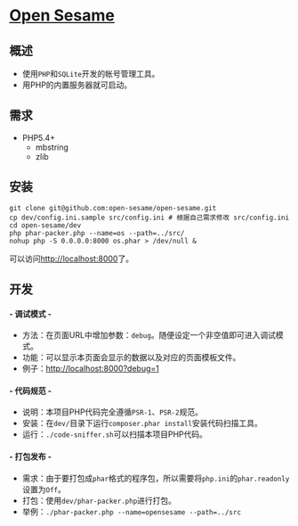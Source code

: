[Open Sesame](http://liuxd.github.io/open-sesame)
============

## 概述
+ 使用`PHP`和`SQLite`开发的帐号管理工具。
+ 用PHP的内置服务器就可启动。

## 需求
+ PHP5.4+
	+ mbstring
    + zlib

## 安装

    git clone git@github.com:open-sesame/open-sesame.git
    cp dev/config.ini.sample src/config.ini # 根据自己需求修改 src/config.ini
    cd open-sesame/dev
    php phar-packer.php --name=os --path=../src/
    nohup php -S 0.0.0.0:8000 os.phar > /dev/null &

可以访问<http://localhost:8000>了。

## 开发

#### - 调试模式 -
+ 方法：在页面URL中增加参数：`debug`。随便设定一个非空值即可进入调试模式。
+ 功能：可以显示本页面会显示的数据以及对应的页面模板文件。
+ 例子：<http://localhost:8000?debug=1>

#### - 代码规范 -
+ 说明：本项目PHP代码完全遵循`PSR-1`、`PSR-2`规范。
+ 安装：在`dev/`目录下运行`composer.phar install`安装代码扫描工具。
+ 运行：`./code-sniffer.sh`可以扫描本项目PHP代码。

#### - 打包发布 -
+ 需求：由于要打包成`phar`格式的程序包，所以需要将`php.ini`的`phar.readonly`设置为`Off`。
+ 打包：使用`dev/phar-packer.php`进行打包。
+ 举例：`./phar-packer.php --name=opensesame --path=../src`
